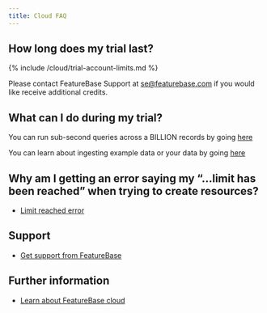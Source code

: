 ```yaml
---
title: Cloud FAQ
---
```


## How long does my trial last?

{% include /cloud/trial-account-limits.md %}

Please contact FeatureBase Support at [se@featurebase.com](mailto:se@featurebase.com) if you would like receive additional credits.

## What can I do during my trial?

You can run sub-second queries across a BILLION records by going [here](/cloud/cloud-setup/cloud-quickstart-guide)

You can learn about ingesting example data or your data by going [here](/cloud/cloud-data-ingestion/ingest-data-overview)

## Why am I getting an error saying my “…limit has been reached” when trying to create resources?

* [Limit reached error](/cloud/cloud-troubleshooting/issue-limit-reached)

## Support

* [Get support from FeatureBase](https://www.featurebase.com/contact-us)

## Further information

* [Learn about FeatureBase cloud](/cloud/cloud-introduction)
